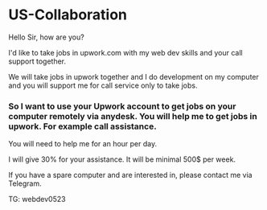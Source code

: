 # US-Collaboration

Hello Sir, how are you?

I'd like to take jobs in upwork.com with my web dev skills and your call support together.

We will take jobs in upwork together and I do development on my computer and you will support me for call service only to take jobs.

### So I want to use your Upwork account to get jobs on your computer remotely via anydesk. You will help me to get jobs in upwork. For example call assistance.

You will need to help me for an hour per day.

I will give 30% for your assistance. It will be minimal 500$ per week.

If you have a spare computer and are interested in, please contact me via Telegram.

TG: webdev0523
